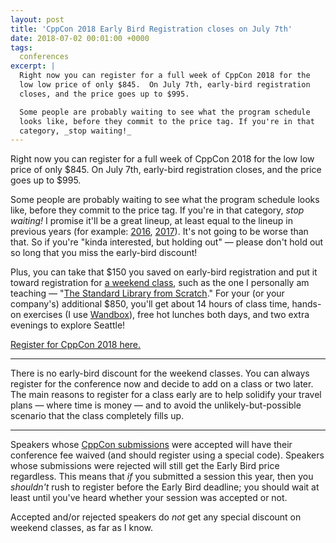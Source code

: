 ```yaml
---
layout: post
title: 'CppCon 2018 Early Bird Registration closes on July 7th'
date: 2018-07-02 00:01:00 +0000
tags:
  conferences
excerpt: |
  Right now you can register for a full week of CppCon 2018 for the
  low low price of only $845.  On July 7th, early-bird registration
  closes, and the price goes up to $995.

  Some people are probably waiting to see what the program schedule
  looks like, before they commit to the price tag. If you're in that
  category, _stop waiting!_
---
```


Right now you can register for a full week of CppCon 2018 for the
low low price of only $845.  On July 7th, early-bird registration
closes, and the price goes up to $995.

Some people are probably waiting to see what the program schedule
looks like, before they commit to the price tag. If you're in that
category, _stop waiting!_ I promise it'll be a great lineup, at least
equal to the lineup in previous years (for example:
[2016](https://cppcon2016.sched.com/), [2017](https://cppcon2017.sched.com/)).
It's not going to be worse than that. So if you're "kinda interested,
but holding out" — please don't hold out so long that you miss the early-bird
discount!

Plus, you can take that $150 you saved on early-bird registration and put
it toward registration for [a weekend class](https://cppcon.org/classes-2018/),
such as the one I personally am teaching — 
"[The Standard Library from Scratch](https://cppcon.org/the-standard-library-from-scratch/)."
For your (or your company's) additional $850, you'll get about 14 hours
of class time, hands-on exercises (I use [Wandbox](https://wandbox.org/)),
free hot lunches both days, and two extra evenings to explore Seattle!

[Register for CppCon 2018 here.](https://cppcon.org/registration/)

----

There is no early-bird discount for the weekend classes. You can always register for
the conference now and decide to add on a class or two later. The main reasons
to register for a class early are to help solidify your travel plans — where
time is money — and to avoid the unlikely-but-possible scenario that the
class completely fills up.

----

Speakers whose [CppCon submissions](https://cppcon.org/cfs2018/) were accepted
will have their conference fee waived (and should register using a special code).
Speakers whose submissions were rejected will still get the Early Bird price
regardless. This means that *if* you submitted a session this year, then you
*shouldn't* rush to register before the Early Bird deadline; you should wait
at least until you've heard whether your session was accepted or not.

Accepted and/or rejected speakers do *not* get any special discount on
weekend classes, as far as I know.
